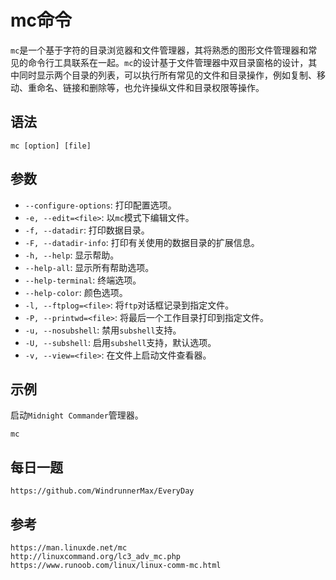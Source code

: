 # mc命令
`mc`是一个基于字符的目录浏览器和文件管理器，其将熟悉的图形文件管理器和常见的命令行工具联系在一起。`mc`的设计基于文件管理器中双目录窗格的设计，其中同时显示两个目录的列表，可以执行所有常见的文件和目录操作，例如复制、移动、重命名、链接和删除等，也允许操纵文件和目录权限等操作。

## 语法

```shell
mc [option] [file]
```


## 参数
* `--configure-options`: 打印配置选项。
* `-e, --edit=<file>`: 以`mc`模式下编辑文件。
* `-f, --datadir`: 打印数据目录。
* `-F, --datadir-info`: 打印有关使用的数据目录的扩展信息。
* `-h, --help`: 显示帮助。
* `--help-all`: 显示所有帮助选项。
* `--help-terminal`: 终端选项。
* `--help-color`: 颜色选项。
* `-l, --ftplog=<file>`: 将`ftp`对话框记录到指定文件。
* `-P, --printwd=<file>`: 将最后一个工作目录打印到指定文件。
* `-u, --nosubshell`: 禁用`subshell`支持。
* `-U, --subshell`: 启用`subshell`支持，默认选项。
* `-v, --view=<file>`: 在文件上启动文件查看器。


## 示例
启动`Midnight Commander`管理器。

```shell
mc
```



## 每日一题

```
https://github.com/WindrunnerMax/EveryDay
```

## 参考

```
https://man.linuxde.net/mc
http://linuxcommand.org/lc3_adv_mc.php
https://www.runoob.com/linux/linux-comm-mc.html
```
